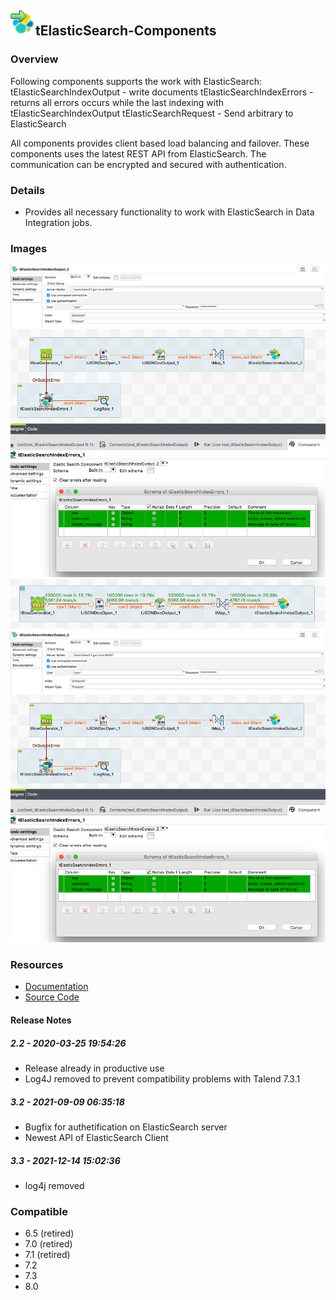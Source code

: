 ## <img src='./logo.jpg' width='40' height='40'>tElasticSearch-Components

### Overview
Following components supports the work with ElasticSearch:
tElasticSearchIndexOutput - write documents
tElasticSearchIndexErrors - returns all errors occurs while the last indexing with tElasticSearchIndexOutput
tElasticSearchRequest - Send arbitrary to ElasticSearch

All components provides client based load balancing and failover.
These components uses the latest REST API from ElasticSearch.
The communication can be encrypted and secured with authentication.
### Details
* Provides all necessary functionality to work with ElasticSearch in Data Integration jobs. 
### Images
<a href='./screenshots/v_3.3__9.jpg'><img src='./screenshots/v_3.3__9.jpg' ></a>
<a href='./screenshots/v_3.3__8.jpg'><img src='./screenshots/v_3.3__8.jpg' ></a>
<a href='./screenshots/v_3.3__7.jpg'><img src='./screenshots/v_3.3__7.jpg' ></a>
<a href='./screenshots/v_3.2__6.jpg'><img src='./screenshots/v_3.2__6.jpg' ></a>
<a href='./screenshots/v_3.2__5.jpg'><img src='./screenshots/v_3.2__5.jpg' ></a>


### Resources
 * <a href=https://github.com/jlolling/talendcomp_tElasticSearch/blob/master/doc/tElasticSearch.pdf>Documentation</a>
 * <a href=https://github.com/jlolling/talendcomp_tElasticSearch>Source Code</a>

#### Release Notes

##### 2.2 - 2020-03-25 19:54:26
* Release already in productive use
* Log4J removed to prevent compatibility problems with Talend 7.3.1
##### 3.2 - 2021-09-09 06:35:18
* Bugfix for authetification on ElasticSearch server
* Newest API of ElasticSearch Client
##### 3.3 - 2021-12-14 15:02:36
* log4j removed
### Compatible
 - 6.5 (retired)
 -  7.0 (retired)
 -  7.1 (retired)
 - 7.2
 - 7.3
 - 8.0